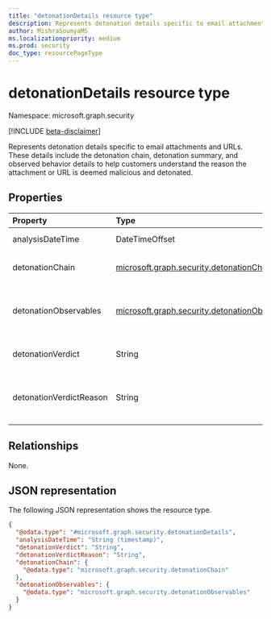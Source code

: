 ```yaml
---
title: "detonationDetails resource type"
description: Represents detonation details specific to email attachments and URLs.
author: MishraSoumyaMS
ms.localizationpriority: medium
ms.prod: security
doc_type: resourcePageType
---
```


# detonationDetails resource type

Namespace: microsoft.graph.security

[!INCLUDE [beta-disclaimer](../../includes/beta-disclaimer.md)]

Represents detonation details specific to email attachments and URLs. These details include the detonation chain, detonation summary, and observed behavior details to help customers understand the reason the attachment or URL is deemed malicious and detonated.

## Properties
|Property|Type|Description|
|:---|:---|:---|
|analysisDateTime|DateTimeOffset|The time of detonation.|
|detonationChain|[microsoft.graph.security.detonationChain](../resources/security-detonationchain.md)|The chain of detonation.|
|detonationObservables|[microsoft.graph.security.detonationObservables](../resources/security-detonationobservables.md)|All observables in the detonation tree.|
|detonationVerdict|String|The verdict of the detonation.|
|detonationVerdictReason|String|The reason for the verdict of the detonation.|

## Relationships
None.

## JSON representation
The following JSON representation shows the resource type.
<!-- {
  "blockType": "resource",
  "@odata.type": "microsoft.graph.security.detonationDetails"
}
-->
``` json
{
  "@odata.type": "#microsoft.graph.security.detonationDetails",
  "analysisDateTime": "String (timestamp)",
  "detonationVerdict": "String",
  "detonationVerdictReason": "String",
  "detonationChain": {
    "@odata.type": "microsoft.graph.security.detonationChain"
  },
  "detonationObservables": {
    "@odata.type": "microsoft.graph.security.detonationObservables"
  }
}
```


